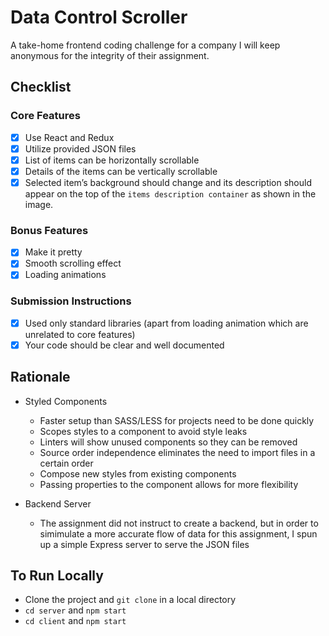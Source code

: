 # Data Control Scroller
A take-home frontend coding challenge for a company I will keep anonymous for the integrity of their assignment.

## Checklist

### Core Features
- [X] Use React and Redux
- [X] Utilize provided JSON files
- [X] List of items can be horizontally scrollable
- [X] Details of the items can be vertically scrollable
- [X] Selected item’s background should change and its description should appear on the top of the `items description container` as shown in the image.

### Bonus Features
- [X] Make it pretty
- [X] Smooth scrolling effect
- [X] Loading animations

### Submission Instructions
- [X] Used only standard libraries (apart from loading animation which are unrelated to core features)
- [X] Your code should be clear and well documented

## Rationale
- Styled Components
  - Faster setup than SASS/LESS for projects need to be done quickly
  - Scopes styles to a component to avoid style leaks
  - Linters will show unused components so they can be removed
  - Source order independence eliminates the need to import files in a certain order
  - Compose new styles from existing components
  - Passing properties to the component allows for more flexibility

- Backend Server
  - The assignment did not instruct to create a backend, but in order to simimulate a more accurate flow of data for this assignment, I spun up a simple Express server to serve the JSON files

## To Run Locally

- Clone the project and `git clone` in a local directory 
- `cd server` and `npm start`
- `cd client` and `npm start`
